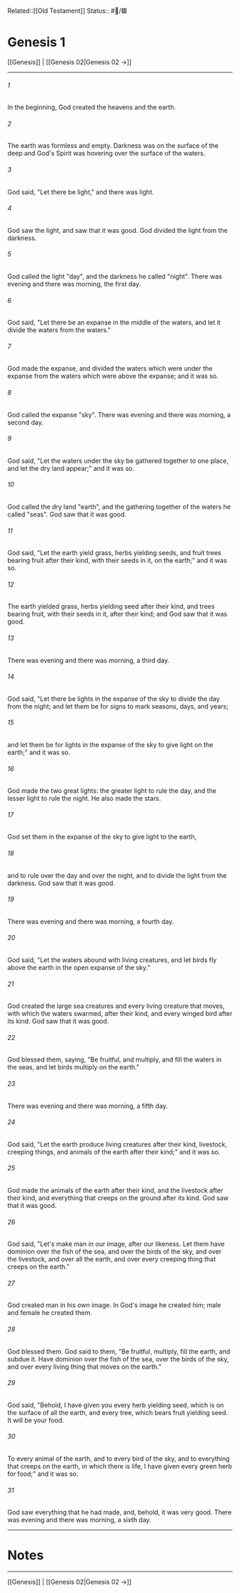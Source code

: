 Related::[[Old Testament]]
Status:: #📖/🟥
# Genesis 1

[[Genesis]] | [[Genesis 02|Genesis 02 →]]
***



###### 1 
In the beginning, God created the heavens and the earth. 

###### 2 
The earth was formless and empty. Darkness was on the surface of the deep and God's Spirit was hovering over the surface of the waters. 

###### 3 
God said, "Let there be light," and there was light. 

###### 4 
God saw the light, and saw that it was good. God divided the light from the darkness. 

###### 5 
God called the light "day", and the darkness he called "night". There was evening and there was morning, the first day. 

###### 6 
God said, "Let there be an expanse in the middle of the waters, and let it divide the waters from the waters." 

###### 7 
God made the expanse, and divided the waters which were under the expanse from the waters which were above the expanse; and it was so. 

###### 8 
God called the expanse "sky". There was evening and there was morning, a second day. 

###### 9 
God said, "Let the waters under the sky be gathered together to one place, and let the dry land appear;" and it was so. 

###### 10 
God called the dry land "earth", and the gathering together of the waters he called "seas". God saw that it was good. 

###### 11 
God said, "Let the earth yield grass, herbs yielding seeds, and fruit trees bearing fruit after their kind, with their seeds in it, on the earth;" and it was so. 

###### 12 
The earth yielded grass, herbs yielding seed after their kind, and trees bearing fruit, with their seeds in it, after their kind; and God saw that it was good. 

###### 13 
There was evening and there was morning, a third day. 

###### 14 
God said, "Let there be lights in the expanse of the sky to divide the day from the night; and let them be for signs to mark seasons, days, and years; 

###### 15 
and let them be for lights in the expanse of the sky to give light on the earth;" and it was so. 

###### 16 
God made the two great lights: the greater light to rule the day, and the lesser light to rule the night. He also made the stars. 

###### 17 
God set them in the expanse of the sky to give light to the earth, 

###### 18 
and to rule over the day and over the night, and to divide the light from the darkness. God saw that it was good. 

###### 19 
There was evening and there was morning, a fourth day. 

###### 20 
God said, "Let the waters abound with living creatures, and let birds fly above the earth in the open expanse of the sky." 

###### 21 
God created the large sea creatures and every living creature that moves, with which the waters swarmed, after their kind, and every winged bird after its kind. God saw that it was good. 

###### 22 
God blessed them, saying, "Be fruitful, and multiply, and fill the waters in the seas, and let birds multiply on the earth." 

###### 23 
There was evening and there was morning, a fifth day. 

###### 24 
God said, "Let the earth produce living creatures after their kind, livestock, creeping things, and animals of the earth after their kind;" and it was so. 

###### 25 
God made the animals of the earth after their kind, and the livestock after their kind, and everything that creeps on the ground after its kind. God saw that it was good. 

###### 26 
God said, "Let's make man in our image, after our likeness. Let them have dominion over the fish of the sea, and over the birds of the sky, and over the livestock, and over all the earth, and over every creeping thing that creeps on the earth." 

###### 27 
God created man in his own image. In God's image he created him; male and female he created them. 

###### 28 
God blessed them. God said to them, "Be fruitful, multiply, fill the earth, and subdue it. Have dominion over the fish of the sea, over the birds of the sky, and over every living thing that moves on the earth." 

###### 29 
God said, "Behold, I have given you every herb yielding seed, which is on the surface of all the earth, and every tree, which bears fruit yielding seed. It will be your food. 

###### 30 
To every animal of the earth, and to every bird of the sky, and to everything that creeps on the earth, in which there is life, I have given every green herb for food;" and it was so. 

###### 31 
God saw everything that he had made, and, behold, it was very good. There was evening and there was morning, a sixth day.

---
# Notes


***
[[Genesis]] | [[Genesis 02|Genesis 02 →]]

